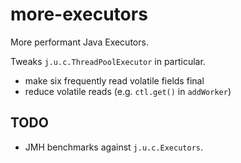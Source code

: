 # more-executors
More performant Java Executors.

Tweaks `j.u.c.ThreadPoolExecutor` in particular.

* make six frequently read volatile fields final
* reduce volatile reads (e.g. `ctl.get()` in `addWorker`)

## TODO
* JMH benchmarks against `j.u.c.Executors`.
